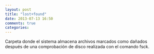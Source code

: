 ```yaml
---
layout: post
title: "lost+found"
date: 2013-07-13 16:50
comments: true
categories: 
---
```

Carpeta donde el sistema almacena archivos marcados como dañados después de una comprobación de disco realizada con el comando fsck. 

